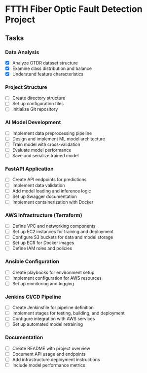 # FTTH Fiber Optic Fault Detection Project

## Tasks

### Data Analysis
- [x] Analyze OTDR dataset structure
- [x] Examine class distribution and balance
- [x] Understand feature characteristics

### Project Structure
- [ ] Create directory structure
- [ ] Set up configuration files
- [ ] Initialize Git repository

### AI Model Development
- [ ] Implement data preprocessing pipeline
- [ ] Design and implement ML model architecture
- [ ] Train model with cross-validation
- [ ] Evaluate model performance
- [ ] Save and serialize trained model

### FastAPI Application
- [ ] Create API endpoints for predictions
- [ ] Implement data validation
- [ ] Add model loading and inference logic
- [ ] Set up Swagger documentation
- [ ] Implement containerization with Docker

### AWS Infrastructure (Terraform)
- [ ] Define VPC and networking components
- [ ] Set up EC2 instances for training and deployment
- [ ] Configure S3 buckets for data and model storage
- [ ] Set up ECR for Docker images
- [ ] Define IAM roles and policies

### Ansible Configuration
- [ ] Create playbooks for environment setup
- [ ] Implement configuration for AWS resources
- [ ] Set up monitoring and logging

### Jenkins CI/CD Pipeline
- [ ] Create Jenkinsfile for pipeline definition
- [ ] Implement stages for testing, building, and deployment
- [ ] Configure integration with AWS services
- [ ] Set up automated model retraining

### Documentation
- [ ] Create README with project overview
- [ ] Document API usage and endpoints
- [ ] Add infrastructure deployment instructions
- [ ] Include model performance metrics
